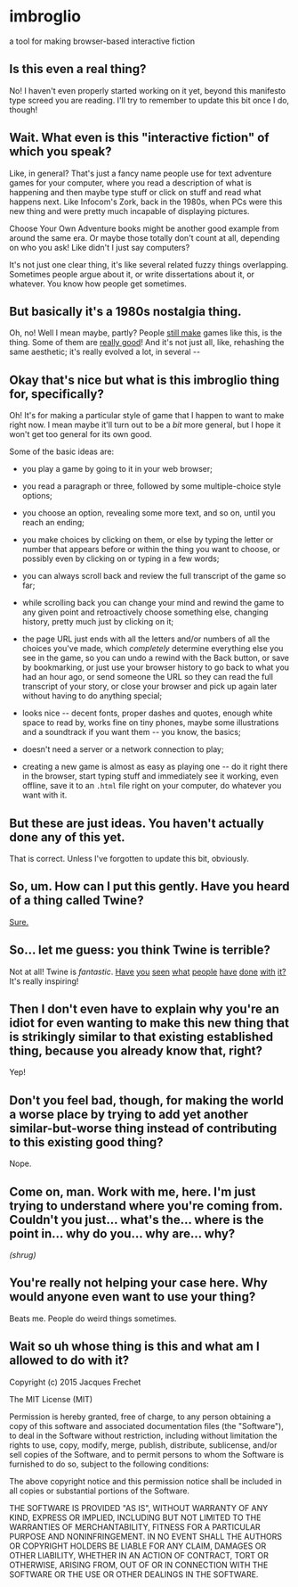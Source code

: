 # imbroglio

a tool for making browser-based interactive fiction

## Is this even a real thing?

No!  I haven't even properly started working on it yet, beyond this
manifesto type screed you are reading.  I'll try to remember to
update this bit once I do, though!

## Wait.  What even is this "interactive fiction" of which you speak?

Like, in general?  That's just a fancy name people use for text
adventure games for your computer, where you read a description of
what is happening and then maybe type stuff or click on stuff and
read what happens next.  Like Infocom's Zork, back in the 1980s,
when PCs were this new thing and were pretty much incapable of
displaying pictures.

Choose Your Own Adventure books might be another good example from
around the same era.  Or maybe those totally don't count at all,
depending on who you ask!  Like didn't I just say computers?

It's not just one clear thing, it's like several related fuzzy
things overlapping.  Sometimes people argue about it, or write
dissertations about it, or whatever.  You know how people get
sometimes.

## But basically it's a 1980s nostalgia thing.

Oh, no!  Well I mean maybe, partly?  People [still
make](http://ifdb.tads.org/) games like this, is the thing.  Some
of them are [really good](http://xyzzyawards.org/awards/historical.php)!
And it's not just all, like, rehashing the same aesthetic; it's
really evolved a lot, in several --

## Okay that's nice but what is this imbroglio thing for, specifically?

Oh!  It's for making a particular style of game that I happen to
want to make right now.  I mean maybe it'll turn out to be a *bit*
more general, but I hope it won't get too general for its own good.

Some of the basic ideas are:

* you play a game by going to it in your web browser;

* you read a paragraph or three, followed by some multiple-choice
style options;

* you choose an option, revealing some more text, and so on, until
you reach an ending;

* you make choices by clicking on them, or else by typing the letter
or number that appears before or within the thing you want to choose,
or possibly even by clicking on or typing in a few words;

* you can always scroll back and review the full transcript of the
game so far;

* while scrolling back you can change your mind and rewind the game
to any given point and retroactively choose something else, changing
history, pretty much just by clicking on it;

* the page URL just ends with all the letters and/or numbers of all
the choices you've made, which *completely* determine everything
else you see in the game, so you can undo a rewind with the Back
button, or save by bookmarking, or just use your browser history
to go back to what you had an hour ago, or send someone the URL so
they can read the full transcript of your story, or close your
browser and pick up again later without having to do anything
special;

* looks nice -- decent fonts, proper dashes and quotes, enough white
space to read by, works fine on tiny phones, maybe some illustrations
and a soundtrack if you want them -- you know, the basics;

* doesn't need a server or a network connection to play;

* creating a new game is almost as easy as playing one -- do it
right there in the browser, start typing stuff and immediately see
it working, even offline, save it to an `.html` file right on your
computer, do whatever you want with it.

## But these are just ideas.  You haven't actually done any of this yet.

That is correct.  Unless I've forgotten to update this bit, obviously.

## So, um.  How can I put this gently.  Have you heard of a thing called Twine?

[Sure.](http://twinery.org/)

## So... let me guess: you think Twine is terrible?

Not at all!  Twine is *fantastic*.
[Have](http://indiegames.com/2013/07/browser_pick_ultra_business_ty.html)
[you](http://gamasutra.com/view/news/189558/IGF_winner_Hofmeier_pays_it_forward_for_Porpentines_Howling_Dogs.php)
[seen](http://www.rockpapershotgun.com/2014/11/11/boo-the-uncle-who-works-at-nintendo/)
[what](http://www.depressionquest.com/)
[people](http://inurashii.xyz/twine-is-bad.html)
[have](http://auntiepixelante.com/mythics/)
[done](http://selectadecision.info/)
[with](http://ohnoproblems.itch.io/sabbat-directors-kvt)
[it?](http://noncanon.com/HorseMaster.html)  It's really inspiring!

## Then I don't even have to explain why you're an idiot for even wanting to make this new thing that is strikingly similar to that existing established thing, because you already know that, right?

Yep!

## Don't you feel bad, though, for making the world a worse place by trying to add yet another similar-but-worse thing instead of contributing to this existing good thing?

Nope.

## Come on, man.  Work with me, here.  I'm just trying to understand where you're coming from.  Couldn't you just... what's the... where is the point in... why do you... why are... why?

*(shrug)*

## You're really not helping your case here.  Why would anyone even want to use your thing?

Beats me.  People do weird things sometimes.

## Wait so uh whose thing is this and what am I allowed to do with it?

Copyright (c) 2015 Jacques Frechet

The MIT License (MIT)

Permission is hereby granted, free of charge, to any person obtaining
a copy of this software and associated documentation files (the
"Software"), to deal in the Software without restriction, including
without limitation the rights to use, copy, modify, merge, publish,
distribute, sublicense, and/or sell copies of the Software, and to
permit persons to whom the Software is furnished to do so, subject
to the following conditions:

The above copyright notice and this permission notice shall be
included in all copies or substantial portions of the Software.

THE SOFTWARE IS PROVIDED "AS IS", WITHOUT WARRANTY OF ANY KIND,
EXPRESS OR IMPLIED, INCLUDING BUT NOT LIMITED TO THE WARRANTIES OF
MERCHANTABILITY, FITNESS FOR A PARTICULAR PURPOSE AND NONINFRINGEMENT.
IN NO EVENT SHALL THE AUTHORS OR COPYRIGHT HOLDERS BE LIABLE FOR
ANY CLAIM, DAMAGES OR OTHER LIABILITY, WHETHER IN AN ACTION OF
CONTRACT, TORT OR OTHERWISE, ARISING FROM, OUT OF OR IN CONNECTION
WITH THE SOFTWARE OR THE USE OR OTHER DEALINGS IN THE SOFTWARE.

